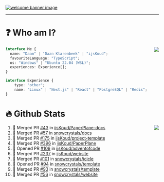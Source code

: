 <h1 align="center" style="display:none;"></h1>

<a href="https://ijskoud.dev/"><img src="https://cdn.ijskoud.dev/files/IIcds5oPKl.png" alt="welcome banner image" /></a>

---

# ❓ Who am I?

<img align="right" src="http://gh-stats.ijskoud.dev/api/top-langs?username=ijsKoud&cache_seconds=1800&layout=compact&hide_border=true&hide_rank=true&show_icons=true&theme=dark&title_color=ffffff&hide_border=true&locale=en" />

```typescript
interface Me {
  name: "Daan" | "Daan Klarenbeek" | "ijsKoud";
  favouriteLanguage: "TypeScript";
  os: "Windows" | "Ubuntu 22.04 (WSL)";
  experiences: Experience[];
}

interface Experience {
    type: "other";
    name: "Linux" | "Next.js" | "React" | "PostgreSQL" | "Redis";
}
```

# 🔥 Github Stats

<img align="right" src="http://gh-stats.ijskoud.dev/api? username=ijsKoud&cache_seconds=1800&hide_border=true&hide_rank=true&show_icons=true&theme=dark&title_color=ffffff&hide_border=true&locale=en">

<!--START_SECTION:activity-->
1. 🎉 Merged PR [#43](https://github.com/ijsKoud/PaperPlane-docs/pull/43) in [ijsKoud/PaperPlane-docs](https://github.com/ijsKoud/PaperPlane-docs)
2. 🎉 Merged PR [#57](https://github.com/snowcrystals/docs/pull/57) in [snowcrystals/docs](https://github.com/snowcrystals/docs)
3. 🎉 Merged PR [#175](https://github.com/ijsKoud/project-template/pull/175) in [ijsKoud/project-template](https://github.com/ijsKoud/project-template)
4. 🎉 Merged PR [#396](https://github.com/ijsKoud/PaperPlane/pull/396) in [ijsKoud/PaperPlane](https://github.com/ijsKoud/PaperPlane)
5. 💪 Opened PR [#109](https://github.com/ijsKoud/adventofcode/pull/109) in [ijsKoud/adventofcode](https://github.com/ijsKoud/adventofcode)
6. 🎉 Merged PR [#237](https://github.com/ijsKoud/website/pull/237) in [ijsKoud/website](https://github.com/ijsKoud/website)
7. 🎉 Merged PR [#101](https://github.com/snowcrystals/icicle/pull/101) in [snowcrystals/icicle](https://github.com/snowcrystals/icicle)
8. 💪 Opened PR [#94](https://github.com/snowcrystals/template/pull/94) in [snowcrystals/template](https://github.com/snowcrystals/template)
9. 🎉 Merged PR [#93](https://github.com/snowcrystals/template/pull/93) in [snowcrystals/template](https://github.com/snowcrystals/template)
10. 🎉 Merged PR [#56](https://github.com/snowcrystals/website/pull/56) in [snowcrystals/website](https://github.com/snowcrystals/website)
<!--END_SECTION:activity-->

<h1 align="center" style="display:none;"></h1>
